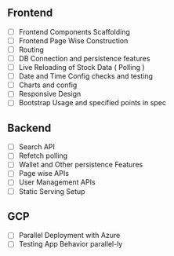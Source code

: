 ## Frontend

- [ ] Frontend Components Scaffolding
- [ ] Frontend Page Wise Construction
- [ ] Routing
- [ ] DB Connection and persistence features
- [ ] Live Reloading of Stock Data ( Polling )
- [ ] Date and Time Config checks and testing
- [ ] Charts and config
- [ ] Responsive Design
- [ ] Bootstrap Usage and specified points in spec

## Backend

- [ ] Search API
- [ ] Refetch polling
- [ ] Wallet and Other persistence Features
- [ ] Page wise APIs
- [ ] User Management APIs
- [ ] Static Serving Setup

## GCP

- [ ] Parallel Deployment with Azure
- [ ] Testing App Behavior parallel-ly
